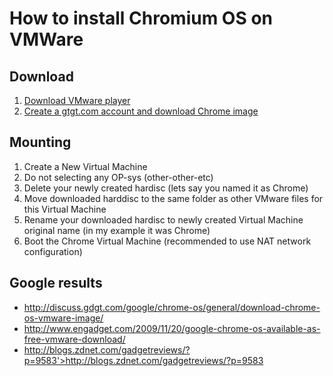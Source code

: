 # How to install Chromium OS on VMWare

## Download

1.  [Download VMware player](http://www.vmware.com/products/player/)
2.  [Create a gtgt.com account and download Chrome image](http://gdgt.com/google/chrome-os/download/)

## Mounting

1.  Create a New Virtual Machine
1.  Do not selecting any OP-sys (other-other-etc)
1.  Delete your newly created hardisc (lets say you named it as Chrome)
1.  Move downloaded harddisc to the same folder as other VMware files for this
    Virtual Machine
1.  Rename your downloaded hardisc to newly created Virtual Machine original
    name (in my example it was Chrome)
1.  Boot the Chrome Virtual Machine (recommended to use NAT network
    configuration)

## Google results

*   http://discuss.gdgt.com/google/chrome-os/general/download-chrome-os-vmware-image/
*   http://www.engadget.com/2009/11/20/google-chrome-os-available-as-free-vmware-download/
*   http://blogs.zdnet.com/gadgetreviews/?p=9583'>http://blogs.zdnet.com/gadgetreviews/?p=9583
